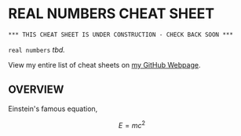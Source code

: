 # REAL NUMBERS CHEAT SHEET

```txt
*** THIS CHEAT SHEET IS UNDER CONSTRUCTION - CHECK BACK SOON ***
```

`real numbers` _tbd._

View my entire list of cheat sheets on
[my GitHub Webpage](https://jeffdecola.github.io/my-cheat-sheets/).

## OVERVIEW

Einstein's famous equation,

$$
E=mc^2
$$
